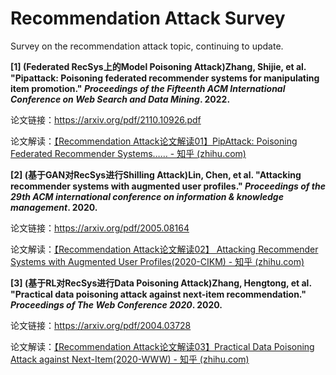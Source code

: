 # Recommendation Attack Survey
Survey on the recommendation attack topic, continuing to update.

**[1] (Federated RecSys上的Model Poisoning Attack)Zhang, Shijie, et al. "Pipattack: Poisoning federated recommender systems for manipulating item promotion." *Proceedings of the Fifteenth ACM International Conference on Web Search and Data Mining*. 2022.**

论文链接：https://arxiv.org/pdf/2110.10926.pdf

论文解读：[【Recommendation Attack论文解读01】PipAttack: Poisoning Federated Recommender Systems…… - 知乎 (zhihu.com)](https://zhuanlan.zhihu.com/p/559182390)

**[2] (基于GAN对RecSys进行Shilling Attack)Lin, Chen, et al. "Attacking recommender systems with augmented user profiles." *Proceedings of the 29th ACM international conference on information & knowledge management*. 2020.**

论文链接：https://arxiv.org/pdf/2005.08164

论文解读：[【Recommendation Attack论文解读02】 Attacking Recommender Systems with Augmented User Profiles(2020-CIKM) - 知乎 (zhihu.com)](https://zhuanlan.zhihu.com/p/559609605)

**[3] (基于RL对RecSys进行Data Poisoning Attack)Zhang, Hengtong, et al. "Practical data poisoning attack against next-item recommendation." *Proceedings of The Web Conference 2020*. 2020.**

论文链接：https://arxiv.org/pdf/2004.03728

论文解读：[【Recommendation Attack论文解读03】Practical Data Poisoning Attack against Next-Item(2020-WWW) - 知乎 (zhihu.com)](https://zhuanlan.zhihu.com/p/559651201)
